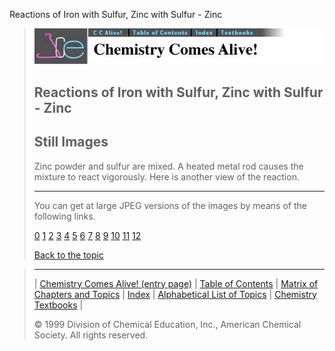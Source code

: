 





 Reactions of Iron with Sulfur, Zinc with Sulfur - Zinc
 



> ![Chemistry Comes Alive!](ccahead.gif)
> 
> 
> 
> 
> 
> 
> 
> 
> 
> ## Reactions of Iron with Sulfur, Zinc with Sulfur - Zinc
> 
> 
> 
> 
> ## Still Images
> 
> 
> 
> 
> 
> 
> 
> 
> 
>  Zinc powder and sulfur are mixed. A heated metal rod causes the mixture to react vigorously. Here is another view of the reaction.
>  
> 
> 
> 
> ---
> 
> 
> 
> 
> 
>  You can get at large JPEG versions of the images by means of the following links.
>    
> 
> 
> [0](../../STILLS/FEZNSUL/FEZNSULZ/64JPG48/0.JPG) 
> [1](../../STILLS/FEZNSUL/FEZNSULZ/64JPG48/1.JPG) 
> [2](../../STILLS/FEZNSUL/FEZNSULZ/64JPG48/2.JPG) 
> [3](../../STILLS/FEZNSUL/FEZNSULZ/64JPG48/3.JPG) 
> [4](../../STILLS/FEZNSUL/FEZNSULZ/64JPG48/4.JPG) 
> [5](../../STILLS/FEZNSUL/FEZNSULZ/64JPG48/5.JPG) 
> [6](../../STILLS/FEZNSUL/FEZNSULZ/64JPG48/6.JPG) 
> [7](../../STILLS/FEZNSUL/FEZNSULZ/64JPG48/7.JPG) 
> [8](../../STILLS/FEZNSUL/FEZNSULZ/64JPG48/8.JPG) 
> [9](../../STILLS/FEZNSUL/FEZNSULZ/64JPG48/9.JPG) 
> [10](../../STILLS/FEZNSUL/FEZNSULZ/64JPG48/10.JPG) 
> [11](../../STILLS/FEZNSUL/FEZNSULZ/64JPG48/11.JPG) 
> [12](../../STILLS/FEZNSUL/FEZNSULZ/64JPG48/12.JPG) 
> 
> 
> 
> 
> [Back to the topic](../../MAIN/FEZNSUL/PAGE1.HTM)



> ---
> 
> 
>  |
>  [Chemistry Comes Alive! (entry page)](../../INDEX.HTM) 
>  |
>  [Table of Contents](../../CONTENTS.HTM) 
>  |
>  [Matrix of Chapters and Topics](../../MATRIX.HTM) 
>  |
>  [Index](../../WORDS.HTM) 
>  |
>  [Alphabetical List of Topics](../../ALPHATOP.HTM) 
>  |
>  [Chemistry Textbooks](../../BOOKS.HTM) 
>  |
>  
>  © 1999 Division of Chemical Education, Inc.,
American Chemical Society. All rights reserved.





